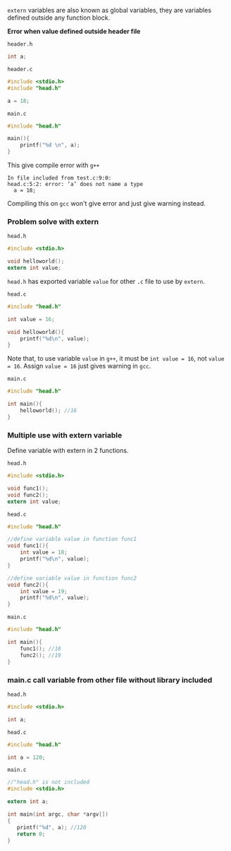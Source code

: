 ``extern`` variables are also known as global variables, they are variables defined outside any function block. 

**Error when value defined outside header file**

``header.h``

```c
int a;
```

``header.c``

```c
#include <stdio.h>
#include "head.h"

a = 18;
```

``main.c``

```c
#include "head.h"

main(){
	printf("%d \n", a);
}
```

This give compile error with ``g++``

```
In file included from test.c:9:0:
head.c:5:2: error: ‘a’ does not name a type
  a = 18;
```

Compiling this on ``gcc`` won't give error and just give warning instead.

### Problem solve with extern

``head.h``

```c
#include <stdio.h>

void helloworld();
extern int value;
```

``head.h`` has exported variable ``value`` for other ``.c`` file to use by ``extern``.

``head.c``

```c
#include "head.h"

int value = 16; 

void helloworld(){
	printf("%d\n", value);
}
```

Note that, to use variable ``value`` in ``g++``, it must be ``int value = 16``, not ``value = 16``. Assign ``value = 16`` just gives warning in ``gcc``.

``main.c``

```c
#include "head.h"

int main(){
	helloworld(); //16
}
```

### Multiple use with extern variable

Define variable with extern in 2 functions.

``head.h``

```c
#include <stdio.h>

void func1();
void func2();
extern int value;
```
``head.c``
```c
#include "head.h"

//define variable value in function func1
void func1(){
	int value = 18;
	printf("%d\n", value);
}

//define variable value in function func2
void func2(){
	int value = 19;
	printf("%d\n", value);
}
```
``main.c``
```c
#include "head.h"

int main(){
	func1(); //18
	func2(); //19
}
```

### main.c call variable from other file without library included

``head.h``

```c
#include <stdio.h>

int a;
```

``head.c``

```c
#include "head.h"

int a = 120;
```

``main.c``

```c
//"head.h" is not included
#include <stdio.h>

extern int a;

int main(int argc, char *argv[])
{
   printf("%d", a); //120
   return 0;
}
```
